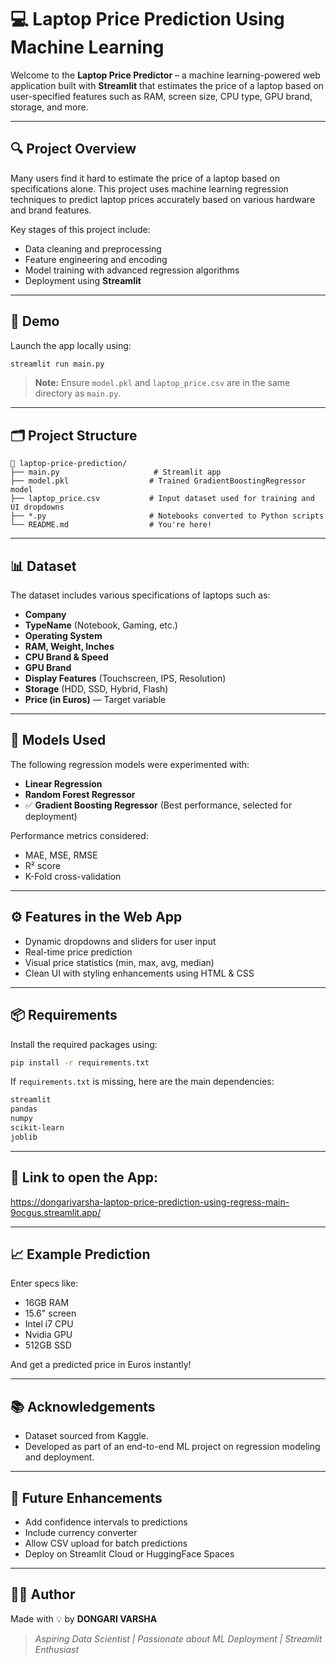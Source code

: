 # 💻 Laptop Price Prediction Using Machine Learning

Welcome to the **Laptop Price Predictor** – a machine learning-powered web application built with **Streamlit** that estimates the price of a laptop based on user-specified features such as RAM, screen size, CPU type, GPU brand, storage, and more.

---

## 🔍 Project Overview

Many users find it hard to estimate the price of a laptop based on specifications alone. This project uses machine learning regression techniques to predict laptop prices accurately based on various hardware and brand features.

Key stages of this project include:

* Data cleaning and preprocessing
* Feature engineering and encoding
* Model training with advanced regression algorithms
* Deployment using **Streamlit**

---

## 🚀 Demo

Launch the app locally using:

```bash
streamlit run main.py
```

> **Note:** Ensure `model.pkl` and `laptop_price.csv` are in the same directory as `main.py`.

---

## 🗂️ Project Structure

```plaintext
📁 laptop-price-prediction/
├── main.py                     # Streamlit app
├── model.pkl                  # Trained GradientBoostingRegressor model
├── laptop_price.csv           # Input dataset used for training and UI dropdowns
├── *.py                       # Notebooks converted to Python scripts
└── README.md                  # You're here!
```

---

## 📊 Dataset

The dataset includes various specifications of laptops such as:

* **Company**
* **TypeName** (Notebook, Gaming, etc.)
* **Operating System**
* **RAM, Weight, Inches**
* **CPU Brand & Speed**
* **GPU Brand**
* **Display Features** (Touchscreen, IPS, Resolution)
* **Storage** (HDD, SSD, Hybrid, Flash)
* **Price (in Euros)** — Target variable

---

## 🧠 Models Used

The following regression models were experimented with:

* **Linear Regression**
* **Random Forest Regressor**
* ✅ **Gradient Boosting Regressor** (Best performance, selected for deployment)

Performance metrics considered:

* MAE, MSE, RMSE
* R² score
* K-Fold cross-validation

---

## ⚙️ Features in the Web App

* Dynamic dropdowns and sliders for user input
* Real-time price prediction
* Visual price statistics (min, max, avg, median)
* Clean UI with styling enhancements using HTML & CSS

---

## 📦 Requirements

Install the required packages using:

```bash
pip install -r requirements.txt
```

If `requirements.txt` is missing, here are the main dependencies:

```txt
streamlit
pandas
numpy
scikit-learn
joblib
```

---

## 🧪 Link to open the App:

https://dongarivarsha-laptop-price-prediction-using-regress-main-9ocgus.streamlit.app/

---

## 📈 Example Prediction

Enter specs like:

* 16GB RAM
* 15.6" screen
* Intel i7 CPU
* Nvidia GPU
* 512GB SSD

And get a predicted price in Euros instantly!

---

## 📚 Acknowledgements

* Dataset sourced from Kaggle.
* Developed as part of an end-to-end ML project on regression modeling and deployment.

---

## 📌 Future Enhancements

* Add confidence intervals to predictions
* Include currency converter
* Allow CSV upload for batch predictions
* Deploy on Streamlit Cloud or HuggingFace Spaces

---

## 🧑‍💻 Author

Made with 💡 by **DONGARI VARSHA**

> *Aspiring Data Scientist | Passionate about ML Deployment | Streamlit Enthusiast*
